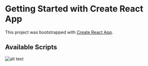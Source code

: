 # Getting Started with Create React App

This project was bootstrapped with [Create React App](https://github.com/facebook/create-react-app).

## Available Scripts

![alt text]("./images/page1png")
